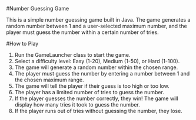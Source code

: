 #Number Guessing Game

This is a simple number guessing game built in Java. The game generates a random number between 1 and a user-selected maximum number, and the player must guess the number within a certain number of tries.

#How to Play
1. Run the GameLauncher class to start the game.
2. Select a difficulty level: Easy (1-20), Medium (1-50), or Hard (1-100).
3. The game will generate a random number within the chosen range.
4. The player must guess the number by entering a number between 1 and the chosen maximum range.
5. The game will tell the player if their guess is too high or too low.
6. The player has a limited number of tries to guess the number.
7. If the player guesses the number correctly, they win! The game will display how many tries it took to guess the number.
8. If the player runs out of tries without guessing the number, they lose.

